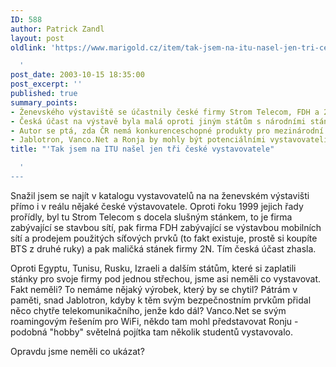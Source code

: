 ```yaml
---
ID: 588
author: Patrick Zandl
layout: post
oldlink: 'https://www.marigold.cz/item/tak-jsem-na-itu-nasel-jen-tri-ceske-vystavovatele

  '
post_date: 2003-10-15 18:35:00
post_excerpt: ''
published: true
summary_points:
- Ženevského výstaviště se účastnily české firmy Strom Telecom, FDH a 2N.
- Česká účast na výstavě byla malá oproti jiným státům s národními stánky.
- Autor se ptá, zda ČR nemá konkurenceschopné produkty pro mezinárodní trh.
- Jablotron, Vanco.Net a Ronja by mohly být potenciálními vystavovateli.
title: "'Tak jsem na ITU našel jen tři české vystavovatele"

  '
---
```


<p>
Snažil jsem se najít v katalogu vystavovatelů na na ženevském výstavišti přímo i v reálu nějaké české výstavovatele. Oproti řoku 1999 jejich řady prořídly, byl tu Strom Telecom s docela slušným stánkem, to je firma zabývající se stavbou sítí, pak firma FDH zabývající se výstavbou mobilních sítí a prodejem použitých síťových prvků (to fakt existuje, prostě si koupíte BTS z druhé ruky) a pak maličká stánek firmy 2N. Tím česká účast zhasla. </p>

<p>
Oproti Egyptu, Tunisu, Rusku, Izraeli a dalším státům, které si zaplatili stánky pro svoje firmy pod jednou střechou, jsme asi neměli co vystavovat. Fakt neměli? To nemáme nějaký výrobek, který by se chytil? Pátrám v paměti, snad Jablotron, kdyby k těm svým bezpečnostním prvkům přidal něco chytře telekomunikačního, jenže kdo dál? Vanco.Net se svým roamingovým řešením pro WiFi, někdo tam mohl představovat Ronju - podobná "hobby" světelná pojítka tam několik studentů vystavovalo. </p>

<p>
Opravdu jsme neměli co ukázat? </p>